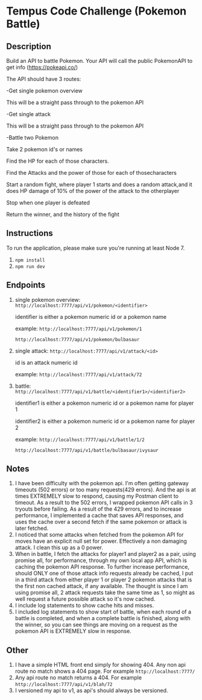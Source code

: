 # Tempus Code Challenge (Pokemon Battle)

## Description

Build​ an​ ​API​ ​to​ ​battle​ ​Pokemon.​ ​Your​ ​API​ ​will​ ​call​ ​the​ ​public​ Pokemon​ ​API​ to​ get​ ​info (https://pokeapi.co/)

The​ ​API​ ​should​ ​have​ ​3 ​routes:

-Get​ ​single​ ​pokemon​ ​overview

  This​ ​will​ be​ ​a ​straight​ ​pass​ ​through​ ​to​ ​the​ ​pokemon​ ​API

-Get​ ​single​ ​attack

  This​ ​will​ ​be​ ​a ​straight​ ​pass​ ​through​ ​to​ ​the​ ​pokemon​ ​API

-Battle​ ​two​ ​Pokemon

  Take​ ​2 ​pokemon​ ​id's​ ​or​ ​names

  Find​ ​the​ ​HP​ ​for​ ​each​ ​of​ ​those​ ​characters.

  Find​ ​the​ ​Attacks​ ​and​ ​the​ ​power​ ​of​ ​those​ ​for​ ​each​ ​of​ ​those​ ​characters

  Start​ ​a ​random​ fight,​ where​ ​player​ ​1 ​starts​ ​and​ ​does​ ​a ​random​ ​attack,​ ​and​ ​it
    does​ ​HP​ ​damage​ ​of​ ​10%​ ​of​ ​the​ ​power​ of​ the​ ​attack​ ​to​ ​the​ ​other​ ​player

  Stop​ ​when​ ​one​ ​player​ ​is​ ​defeated

  Return​ ​the​ ​winner,​ and​ ​the​ ​history​ of​ ​the​ ​fight

## Instructions

To run the application, please make sure you're running at least Node 7.

1. `npm install`
2. `npm run dev`

## Endpoints

1. ​single​ ​pokemon​ ​overview: `http://localhost:7777/api/v1/pokemon/<identifier>`

   identifier is either a pokemon numeric id or a pokemon name

   example: `http://localhost:7777/api/v1/pokemon/1`

   `http://localhost:7777/api/v1/pokemon/bulbasaur`

2. single​ ​attack: `http://localhost:7777/api/v1/attack/<id>`

   id is an attack numeric id

   example: `http://localhost:7777/api/v1/attack/72`

3. battle: `http://localhost:7777/api/v1/battle/<identifier1>/<identifier2>`

   identifier1 is either a pokemon numeric id or a pokemon name for player 1

   identifier2 is either a pokemon numeric id or a pokemon name for player 2

   example: `http://localhost:7777/api/v1/battle/1/2`

   `http://localhost:7777/api/v1/battle/bulbasaur/ivysaur`

## Notes

1. I have been difficulty with the pokemon api.  I'm often getting gateway timeouts (502 errors) or too many requests(429 errors).  And the api is at times EXTREMELY slow to respond, causing my Postman client to timeout.  As a result to the 502 errors, I wrapped pokemon API calls in 3 tryouts before failing.  As a result of the 429 errors, and to increase performance, I implemented a cache that saves API responses, and uses the cache over a second fetch if the same pokemon or attack is later fetched.
2. I noticed that some attacks when fetched from the pokemon API for moves have an explicit null set for power.  Effectively a non damaging attack.  I clean this up as a 0 power.
3. When in battle, I fetch the attacks for player1 and player2 as a pair, using promise all, for performance, through my own local app API, which is caching the pokemon API response.  To further increase performance, should ONLY one of those attack info requests already be cached, I put in a third attack from either player 1 or player 2 pokemon attacks that is the first non cached attack, if any available.  The thought is since I am using promise all, 2 attack requests take the same time as 1, so might as well request a future possible attack so it's now cached.
4. I include log statements to show cache hits and misses.
5. I included log statements to show start of battle, when each round of a battle is completed, and when a complete battle is finished, along with the winner, so you can see things are moving on a request as the pokemon API is EXTREMELY slow in response.

## Other

1. I have a simple HTML front end simply for showing 404.  Any non api route no match shows a 404 page.  For example `http://localhost:7777/`
2. Any api route no match returns a 404.  For example `http://localhost:7777/api/v1/blah/72`
3. I versioned my api to v1, as api's should always be versioned.
